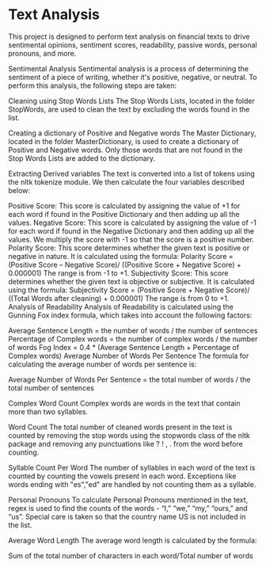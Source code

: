 # Text Analysis
This project is designed to perform text analysis on financial texts to drive sentimental opinions, sentiment scores, readability, passive words, personal pronouns, and more.

Sentimental Analysis
Sentimental analysis is a process of determining the sentiment of a piece of writing, whether it's positive, negative, or neutral. To perform this analysis, the following steps are taken:

Cleaning using Stop Words Lists
The Stop Words Lists, located in the folder StopWords, are used to clean the text by excluding the words found in the list.

Creating a dictionary of Positive and Negative words
The Master Dictionary, located in the folder MasterDictionary, is used to create a dictionary of Positive and Negative words. Only those words that are not found in the Stop Words Lists are added to the dictionary.

Extracting Derived variables
The text is converted into a list of tokens using the nltk tokenize module. We then calculate the four variables described below:

Positive Score: This score is calculated by assigning the value of +1 for each word if found in the Positive Dictionary and then adding up all the values.
Negative Score: This score is calculated by assigning the value of -1 for each word if found in the Negative Dictionary and then adding up all the values. We multiply the score with -1 so that the score is a positive number.
Polarity Score: This score determines whether the given text is positive or negative in nature. It is calculated using the formula:
Polarity Score = (Positive Score – Negative Score)/ ((Positive Score + Negative Score) + 0.000001)
The range is from -1 to +1.
Subjectivity Score: This score determines whether the given text is objective or subjective. It is calculated using the formula:
Subjectivity Score = (Positive Score + Negative Score)/ ((Total Words after cleaning) + 0.000001)
The range is from 0 to +1.
Analysis of Readability
Analysis of Readability is calculated using the Gunning Fox index formula, which takes into account the following factors:

Average Sentence Length = the number of words / the number of sentences
Percentage of Complex words = the number of complex words / the number of words
Fog Index = 0.4 * (Average Sentence Length + Percentage of Complex words)
Average Number of Words Per Sentence
The formula for calculating the average number of words per sentence is:

Average Number of Words Per Sentence = the total number of words / the total number of sentences

Complex Word Count
Complex words are words in the text that contain more than two syllables.

Word Count
The total number of cleaned words present in the text is counted by removing the stop words using the stopwords class of the nltk package and removing any punctuations like ? ! , . from the word before counting.

Syllable Count Per Word
The number of syllables in each word of the text is counted by counting the vowels present in each word. Exceptions like words ending with "es","ed" are handled by not counting them as a syllable.

Personal Pronouns
To calculate Personal Pronouns mentioned in the text, regex is used to find the counts of the words - “I,” “we,” “my,” “ours,” and “us”. Special care is taken so that the country name US is not included in the list.

Average Word Length
The average word length is calculated by the formula:

Sum of the total number of characters in each word/Total number of words
